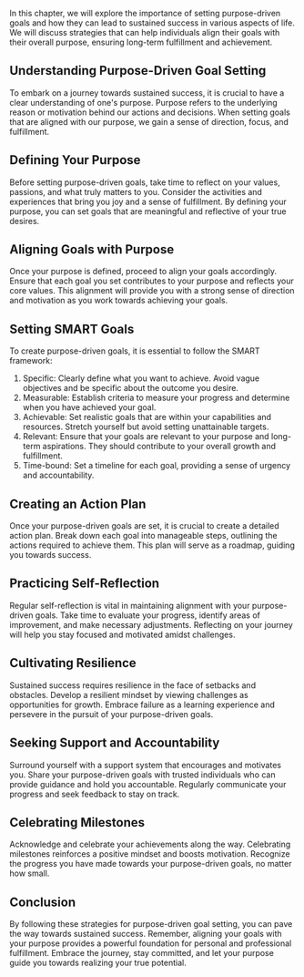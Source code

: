 
In this chapter, we will explore the importance of setting purpose-driven goals and how they can lead to sustained success in various aspects of life. We will discuss strategies that can help individuals align their goals with their overall purpose, ensuring long-term fulfillment and achievement.

Understanding Purpose-Driven Goal Setting
-----------------------------------------

To embark on a journey towards sustained success, it is crucial to have a clear understanding of one's purpose. Purpose refers to the underlying reason or motivation behind our actions and decisions. When setting goals that are aligned with our purpose, we gain a sense of direction, focus, and fulfillment.

Defining Your Purpose
---------------------

Before setting purpose-driven goals, take time to reflect on your values, passions, and what truly matters to you. Consider the activities and experiences that bring you joy and a sense of fulfillment. By defining your purpose, you can set goals that are meaningful and reflective of your true desires.

Aligning Goals with Purpose
---------------------------

Once your purpose is defined, proceed to align your goals accordingly. Ensure that each goal you set contributes to your purpose and reflects your core values. This alignment will provide you with a strong sense of direction and motivation as you work towards achieving your goals.

Setting SMART Goals
-------------------

To create purpose-driven goals, it is essential to follow the SMART framework:

1. Specific: Clearly define what you want to achieve. Avoid vague objectives and be specific about the outcome you desire.
2. Measurable: Establish criteria to measure your progress and determine when you have achieved your goal.
3. Achievable: Set realistic goals that are within your capabilities and resources. Stretch yourself but avoid setting unattainable targets.
4. Relevant: Ensure that your goals are relevant to your purpose and long-term aspirations. They should contribute to your overall growth and fulfillment.
5. Time-bound: Set a timeline for each goal, providing a sense of urgency and accountability.

Creating an Action Plan
-----------------------

Once your purpose-driven goals are set, it is crucial to create a detailed action plan. Break down each goal into manageable steps, outlining the actions required to achieve them. This plan will serve as a roadmap, guiding you towards success.

Practicing Self-Reflection
--------------------------

Regular self-reflection is vital in maintaining alignment with your purpose-driven goals. Take time to evaluate your progress, identify areas of improvement, and make necessary adjustments. Reflecting on your journey will help you stay focused and motivated amidst challenges.

Cultivating Resilience
----------------------

Sustained success requires resilience in the face of setbacks and obstacles. Develop a resilient mindset by viewing challenges as opportunities for growth. Embrace failure as a learning experience and persevere in the pursuit of your purpose-driven goals.

Seeking Support and Accountability
----------------------------------

Surround yourself with a support system that encourages and motivates you. Share your purpose-driven goals with trusted individuals who can provide guidance and hold you accountable. Regularly communicate your progress and seek feedback to stay on track.

Celebrating Milestones
----------------------

Acknowledge and celebrate your achievements along the way. Celebrating milestones reinforces a positive mindset and boosts motivation. Recognize the progress you have made towards your purpose-driven goals, no matter how small.

Conclusion
----------

By following these strategies for purpose-driven goal setting, you can pave the way towards sustained success. Remember, aligning your goals with your purpose provides a powerful foundation for personal and professional fulfillment. Embrace the journey, stay committed, and let your purpose guide you towards realizing your true potential.
